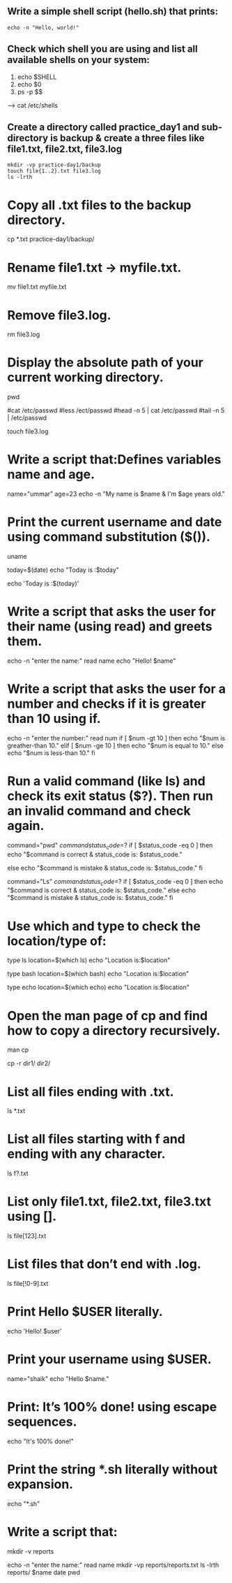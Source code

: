 Write a simple shell script (hello.sh) that prints:
---------------------------------------------------
    echo -n "Hello, world!"


Check which shell you are using and list all available shells on your system:
-----------------------------------------------------------------------------

  1) echo $SHELL
  2) echo $0
  3) ps -p $$

  --> cat /etc/shells

Create a directory called practice_day1 and sub-directory is backup & create a three files like file1.txt, file2.txt, file3.log
-------------------------------------------------------------------------------------------------------------------------------

    mkdir -vp practice-day1/backup
    touch file{1..2}.txt file3.log
    ls -lrth 

# Copy all .txt files to the backup directory.

  cp  *.txt practice-day1/backup/

# Rename file1.txt → myfile.txt.

   mv file1.txt myfile.txt

# Remove file3.log.

  rm file3.log 

# Display the absolute path of your current working directory.
  pwd 

  #cat /etc/passwd
  #less /ect/passwd 
  #head -n 5 | cat /etc/passwd
  #tail -n 5 | /etc/passwd


  touch file3.log

# Write a script that:Defines variables name and age.

  name="ummar"
  age=23
  echo -n "My name is $name & I'm $age years old."

# Print the current username and date using command substitution ($()).
  uname 
  
  today=$(date)
  echo "Today is :$today"
  
  echo 'Today is :$(today)'

# Write a script that asks the user for their name (using read) and greets them.

  echo -n "enter the name:"
  read name 
  echo "Hello! $name"

# Write a script that asks the user for a number and checks if it is greater than 10 using if.

  echo -n "enter the number:"
  read num 
  if [ $num -gt 10 ]
  then 
     echo "$num is greather-than 10."
  elif [ $num -ge 10 ]
  then
      echo "$num is equal to 10."
  else
      echo "$num is less-than 10."
  fi

# Run a valid command (like ls) and check its exit status ($?). Then run an invalid command and check again.
  command="pwd"
  $command
  status_code=$?
  if [ $status_code -eq 0 ]
  then 
      echo "$command is correct & status_code is: $status_code."
      
  else
      echo "$command is mistake & status_code is: $status_code."
  fi


  command="Ls"
  $command
  status_code=$?
  if [ $status_code -eq 0 ]
  then
      echo "$command is correct & status_code is: $status_code."
  else
     echo "$command is mistake & status_code is: $status_code."
  fi
    
# Use which and type to check the location/type of:

  type ls 
  location=$(which ls) 
  echo "Location is:$location"
  
  type bash 
  location=$(which bash)
  echo "Location is:$location"
  
  type echo
  location=$(which echo)
  echo "Location is:$location"

# Open the man page of cp and find how to copy a directory recursively.

  man cp 
  
  cp -r dir1/ dir2/

# List all files ending with .txt.

  ls *.txt

# List all files starting with f and ending with any character.

  ls f?.txt

# List only file1.txt, file2.txt, file3.txt using [].
  ls file[123].txt

# List files that don’t end with .log.

  ls file[!0-9].txt

# Print Hello $USER literally.

  echo 'Hello! $user'

# Print your username using $USER.
  name="shaik"
  echo "Hello $name."

# Print: It’s 100% done! using escape sequences.

  echo  "It\'s 100% done!"

# Print the string *.sh literally without expansion.

  echo "*.sh"

# Write a script that:
  mkdir -v reports
  
  echo -n "enter the name:"
  read name 
  mkdir -vp reports/reports.txt
  ls -lrth reports/ $name date pwd 
